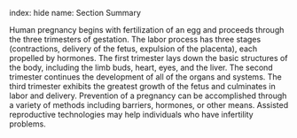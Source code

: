index: hide
name: Section Summary

Human pregnancy begins with fertilization of an egg and proceeds through the three trimesters of gestation. The labor process has three stages (contractions, delivery of the fetus, expulsion of the placenta), each propelled by hormones. The first trimester lays down the basic structures of the body, including the limb buds, heart, eyes, and the liver. The second trimester continues the development of all of the organs and systems. The third trimester exhibits the greatest growth of the fetus and culminates in labor and delivery. Prevention of a pregnancy can be accomplished through a variety of methods including barriers, hormones, or other means. Assisted reproductive technologies may help individuals who have infertility problems.
